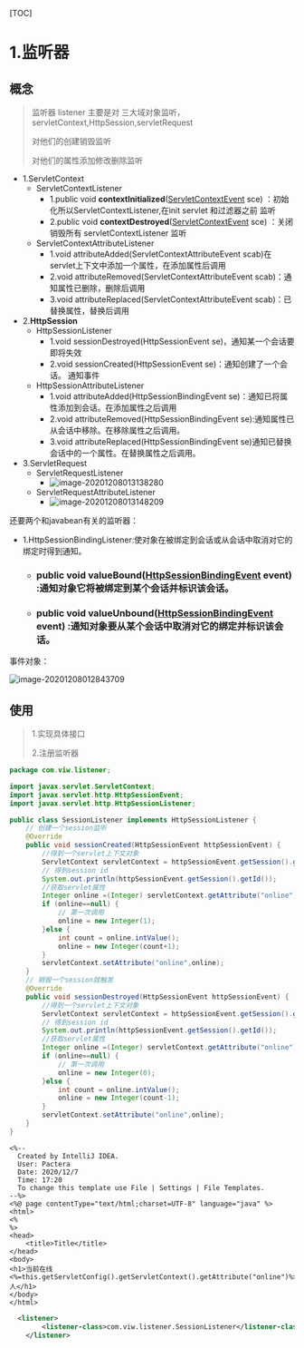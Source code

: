 [TOC]



# 1.监听器



## 概念



> 监听器 listener	主要是对 三大域对象监听， servletContext,HttpSession,servletRequest
>
> 对他们的创建销毁监听
>
> 对他们的属性添加修改删除监听



- 1.ServletContext
  - ServletContextListener
    - 1.public void **contextInitialized**([ServletContextEvent](../javax.servlet.ServletContextEvent.html)  sce) ：初始化所以ServletContextListener,在init servlet 和过滤器之前 监听
    - 2.public void **contextDestroyed**([ServletContextEvent](../javax.servlet.ServletContextEvent.html)  sce) ：关闭销毁所有 servletContextListener 监听
  - ServletContextAttributeListener
    - 1.void attributeAdded(ServletContextAttributeEvent scab)在servlet上下文中添加一个属性，在添加属性后调用
    - 2.void attributeRemoved(ServletContextAttributeEvent scab)：通知属性已删除，删除后调用
    - 3.void attributeReplaced(ServletContextAttributeEvent scab)：已替换属性，替换后调用
- 2.**HttpSession**
  - HttpSessionListener
    - 1.void sessionDestroyed(HttpSessionEvent se)，通知某一个会话要即将失效
    - 2.void sessionCreated(HttpSessionEvent se)：通知创建了一个会话。 通知事件
  - HttpSessionAttributeListener
    - 1.void attributeAdded(HttpSessionBindingEvent se)：通知已将属性添加到会话。在添加属性之后调用
    - 2.void attributeRemoved(HttpSessionBindingEvent se):通知属性已从会话中移除。在移除属性之后调用。 
    - 3.void attributeReplaced(HttpSessionBindingEvent se)通知已替换会话中的一个属性。在替换属性之后调用。
- 3.ServletRequest
  - ServletRequestListener
    - ![image-20201208013138280](https://xiaoboblog-bucket.oss-cn-hangzhou.aliyuncs.com/blog/image-20201208013138280.png)
  - ServletRequestAttributeListener
    - ![image-20201208013148209](https://xiaoboblog-bucket.oss-cn-hangzhou.aliyuncs.com/blog/image-20201208013148209.png)



还要两个和javabean有关的监听器：

- 1.HttpSessionBindingListener:使对象在被绑定到会话或从会话中取消对它的绑定时得到通知。

  - ### public void **valueBound**([HttpSessionBindingEvent](../javax.servlet.http.HttpSessionBindingEvent.html)  event) :通知对象它将被绑定到某个会话并标识该会话。 

  - ### public void **valueUnbound**([HttpSessionBindingEvent](../javax.servlet.http.HttpSessionBindingEvent.html)  event) :通知对象要从某个会话中取消对它的绑定并标识该会话。 

事件对象：

![image-20201208012843709](https://xiaoboblog-bucket.oss-cn-hangzhou.aliyuncs.com/blog/image-20201208012843709.png)



## 使用



> 1.实现具体接口
>
> 2.注册监听器

```java
package com.viw.listener;

import javax.servlet.ServletContext;
import javax.servlet.http.HttpSessionEvent;
import javax.servlet.http.HttpSessionListener;

public class SessionListener implements HttpSessionListener {
    // 创建一个session监听
    @Override
    public void sessionCreated(HttpSessionEvent httpSessionEvent) {
        //得到一个servlet上下文对象
        ServletContext servletContext = httpSessionEvent.getSession().getServletContext();
        // 得到session id
        System.out.println(httpSessionEvent.getSession().getId());
        //获取servlet属性
        Integer online =(Integer) servletContext.getAttribute("online");
        if (online==null) {
            // 第一次调用
            online = new Integer(1);
        }else {
            int count = online.intValue();
            online = new Integer(count+1);
        }
        servletContext.setAttribute("online",online);
    }
    // 销毁一个session就触发
    @Override
    public void sessionDestroyed(HttpSessionEvent httpSessionEvent) {
        //得到一个servlet上下文对象
        ServletContext servletContext = httpSessionEvent.getSession().getServletContext();
        // 得到session id
        System.out.println(httpSessionEvent.getSession().getId());
        //获取servlet属性
        Integer online =(Integer) servletContext.getAttribute("online");
        if (online==null) {
            // 第一次调用
            online = new Integer(0);
        }else {
            int count = online.intValue();
            online = new Integer(count-1);
        }
        servletContext.setAttribute("online",online);
    }
}

```



```
<%--
  Created by IntelliJ IDEA.
  User: Pactera
  Date: 2020/12/7
  Time: 17:20
  To change this template use File | Settings | File Templates.
--%>
<%@ page contentType="text/html;charset=UTF-8" language="java" %>
<html>
<%
%>
<head>
    <title>Title</title>
</head>
<body>
<h1>当前在线<%=this.getServletConfig().getServletContext().getAttribute("online")%> 人</h1>
</body>
</html>

```

```xml
  <listener>
        <listener-class>com.viw.listener.SessionListener</listener-class>
    </listener>
```

